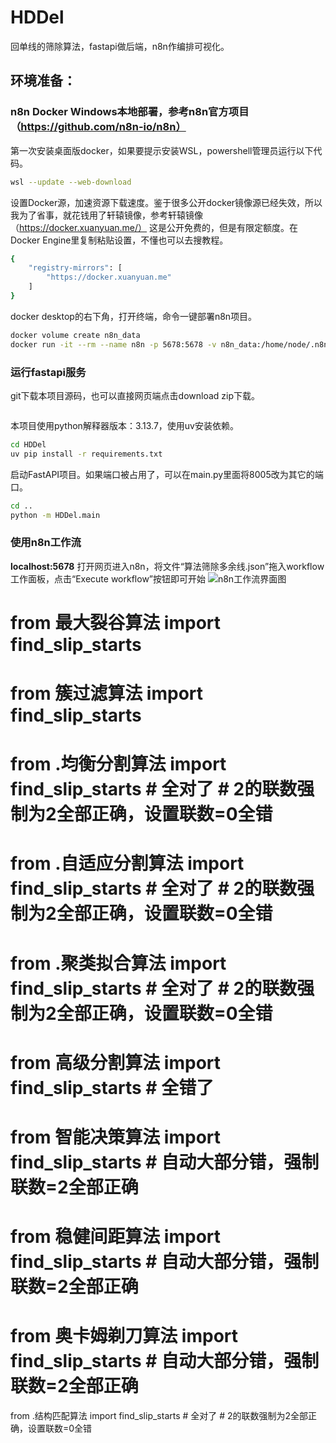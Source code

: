 # HDDel

回单线的筛除算法，fastapi做后端，n8n作编排可视化。

## 环境准备：

### n8n Docker Windows本地部署，参考n8n官方项目（https://github.com/n8n-io/n8n）

第一次安装桌面版docker，如果要提示安装WSL，powershell管理员运行以下代码。
```bash
wsl --update --web-download
```

设置Docker源，加速资源下载速度。鉴于很多公开docker镜像源已经失效，所以我为了省事，就花钱用了轩辕镜像，参考轩辕镜像（https://docker.xuanyuan.me/）
这是公开免费的，但是有限定额度。在Docker Engine里复制粘贴设置，不懂也可以去搜教程。
```bash
{
    "registry-mirrors": [
        "https://docker.xuanyuan.me"
    ]
}
```

docker desktop的右下角，打开终端，命令一键部署n8n项目。
```bash
docker volume create n8n_data
docker run -it --rm --name n8n -p 5678:5678 -v n8n_data:/home/node/.n8n n8nio/n8n
```

### 运行fastapi服务

git下载本项目源码，也可以直接网页端点击download zip下载。
```bash

```

本项目使用python解释器版本：3.13.7，使用uv安装依赖。
```bash
cd HDDel
uv pip install -r requirements.txt
```

启动FastAPI项目。如果端口被占用了，可以在main.py里面将8005改为其它的端口。
```bash
cd ..
python -m HDDel.main
```

### 使用n8n工作流

**localhost:5678** 打开网页进入n8n，将文件“算法筛除多余线.json”拖入workflow工作面板，点击“Execute workflow”按钮即可开始
![n8n工作流界面图](assets.Snipaste_2025-10-22_09-37-56.png)




# from 最大裂谷算法 import find_slip_starts
# from 簇过滤算法 import find_slip_starts
# from .均衡分割算法 import find_slip_starts   # 全对了  # 2的联数强制为2全部正确，设置联数=0全错
# from .自适应分割算法 import find_slip_starts  # 全对了  # 2的联数强制为2全部正确，设置联数=0全错
# from .聚类拟合算法 import find_slip_starts  # 全对了  # 2的联数强制为2全部正确，设置联数=0全错
# from 高级分割算法 import find_slip_starts # 全错了
# from 智能决策算法 import find_slip_starts # 自动大部分错，强制联数=2全部正确
# from 稳健间距算法 import find_slip_starts # 自动大部分错，强制联数=2全部正确
# from 奥卡姆剃刀算法 import find_slip_starts # 自动大部分错，强制联数=2全部正确
from .结构匹配算法 import find_slip_starts  # 全对了  # 2的联数强制为2全部正确，设置联数=0全错
